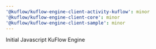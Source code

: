 ```yaml
---
'@kuflow/kuflow-engine-client-activity-kuflow': minor
'@kuflow/kuflow-engine-client-core': minor
'@kuflow/kuflow-engine-client-sample': minor
---
```


Initial Javascript KuFlow Engine
